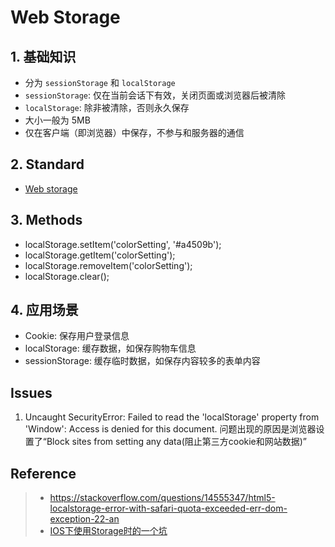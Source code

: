 # Web Storage
## 1. 基础知识
- 分为 `sessionStorage` 和 `localStorage`
 - `sessionStorage`: 仅在当前会话下有效，关闭页面或浏览器后被清除
 - `localStorage`: 除非被清除，否则永久保存
- 大小一般为 5MB
- 仅在客户端（即浏览器）中保存，不参与和服务器的通信

## 2. Standard
- [Web storage](https://html.spec.whatwg.org/multipage/webstorage.html)

## 3. Methods
- localStorage.setItem('colorSetting', '#a4509b');
- localStorage.getItem('colorSetting');
- localStorage.removeItem('colorSetting');
- localStorage.clear();

## 4. 应用场景
- Cookie: 保存用户登录信息
- localStorage: 缓存数据，如保存购物车信息
- sessionStorage: 缓存临时数据，如保存内容较多的表单内容

## Issues
1. Uncaught SecurityError: Failed to read the 'localStorage' property from 'Window': Access is denied for this document.
问题出现的原因是浏览器设置了“Block sites from setting any data(阻止第三方cookie和网站数据)”


## Reference
> - https://stackoverflow.com/questions/14555347/html5-localstorage-error-with-safari-quota-exceeded-err-dom-exception-22-an
> - [IOS下使用Storage时的一个坑](http://shiqianmiao.github.io/javascript/2014/07/16/ios_safari_private_mode/)
